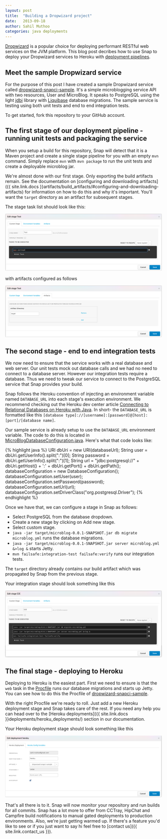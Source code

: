 ```yaml
---
layout: post
title:  "Building a Dropwizard project"
date:   2013-09-18
author: Sahil Muthoo
categories: java deployments
---
```


[Dropwizard](http://dropwizard.codahale.com/) is a popular choice for deploying performant RESTful web services on the JVM platform. This blog post decribes how to use Snap to deploy your Dropwizard services to Heroku with [deployment pipelines](http://martinfowler.com/bliki/DeploymentPipeline.html).

## Meet the sample Dropwizard service

For the purpose of this post I have created a sample Dropwizard service called [dropwizard-snapci-sample](https://github.com/sahilm/dropwizard-snapci-sample). It's a simple microblogging service API with two resources, User and MicroBlog. It speaks to PostgreSQL using the light [jdbi](http://jdbi.org/) library with [Liquibase](http://www.liquibase.org/) database migrations. The sample service is testing using both unit tests and end to end integration tests.

To get started, fork this repository to your GitHub account.

## The first stage of our deployment pipeline - running unit tests and packaging the service

When you setup a build for this repository, Snap will detect that it is a Maven project and create a single stage pipeline for you with an empty `mvn` command. Simply replace `mvn` with `mvn package` to run the unit tests and create a deployable microblog jar.

We're almost done with our first stage. Only exporting the build artifacts remain. See the documentation on [configuring and downloading artifacts]({{ site.link.docs }}artifacts/build_artifacts/#configuring-and-downloading-artifacts) for information on how to do this and why it's important. You'll want the `target` directory as an artifact for subsequent stages.

The stage task list should look like this:

<img src="/assets/images/screenshots/dropwizard/test-stage.png" class="screenshot"/>

with artifacts configured as follows

<img src="/assets/images/screenshots/dropwizard/test-stage-artifacts.png" class="screenshot"/>

## The second stage - end to end integration tests

We now need to ensure that the service works with a real database and web server. Our unit tests mock out database calls and we had no need to connect to a database server. However our integration tests require a database. Thus we need to tweak our service to connect to the PostgreSQL service that Snap provides your build.

Snap follows the Heroku convention of injecting an environment variable named `DATABASE_URL` into each stage's execution environment. We recommend checking out the Heroku dev center article [Connecting to Relational Databases on Heroku with Java](https://devcenter.heroku.com/articles/connecting-to-relational-databases-on-heroku-with-java). In short- the `DATABASE_URL` is formatted like this `[database type]://[username]:[password]@[host]:[port]/[database name]`.

Our sample service is already setup to use the `DATABASE_URL` environment variable. The code to do this is located in [MicroBlogDatabaseConfiguration.java](https://github.com/sahilm/dropwizard-snapci-sample/blob/master/src/main/java/com/snapci/microblog/MicroBlogDatabaseConfiguration.java). Here's what that code looks like:

{% highlight java %}
URI dbUri = new URI(databaseUrl);
String user = dbUri.getUserInfo().split(":")[0];
String password = dbUri.getUserInfo().split(":")[1];
String url = "jdbc:postgresql://" + dbUri.getHost() + ':' + dbUri.getPort() + dbUri.getPath();
databaseConfiguration = new DatabaseConfiguration();
databaseConfiguration.setUser(user);
databaseConfiguration.setPassword(password);
databaseConfiguration.setUrl(url);
databaseConfiguration.setDriverClass("org.postgresql.Driver");
{% endhighlight %}

Once we have that, we can configure a stage in Snap as follows:
- Select PostgreSQL from the database dropdown.
- Create a new stage by clicking on Add new stage.
- Select custom stage.
- `java -jar target/microblog-0.0.1-SNAPSHOT.jar db migrate microblog.yml` runs the database migrations.
- `java -jar target/microblog-0.0.1-SNAPSHOT.jar server microblog.yml &>log &` starts Jetty.
- `mvn failsafe:integration-test failsafe:verify` runs our integration tests.

The `target` directory already contains our build artifact which was propagated by Snap from the previous stage.

Your integration stage should look something like this

<img src="/assets/images/screenshots/dropwizard/integration-stage.png" class="screenshot"/>

## The final stage - deploying to Heroku

Deploying to Heroku is the easiest part. First we need to ensure is that the `web` task in the [Procfile](https://devcenter.heroku.com/articles/procfile) runs our database migrations and starts up Jetty. You can see how to do this the Procfile of [dropwizard-snapci-sample](https://github.com/sahilm/dropwizard-snapci-sample).

With the right Procfile we're ready to roll. Just add a new Heroku deployment stage and Snap takes care of the rest. If you need any help you can head over to the [Heroku deployments]({{ site.link.docs }}deployments/heroku_deployments/) section in our documentation.

Your Heroku deployment stage should look something like this

<img src="/assets/images/screenshots/dropwizard/heroku-stage.png" class="screenshot"/>

That's all there is to it. Snap will now monitor your repository and run builds for all commits. Snap has a lot more to offer from CCTray, HipChat and Campfire build notifications to manual gated deployments to production environments. Also, we're just getting warmed up. If there's a feature you'd like to see or if you just want to say hi feel free to [contact us]({{ site.link.contact_us }}).